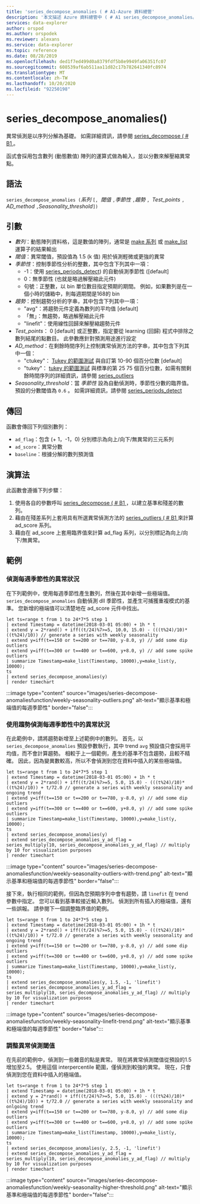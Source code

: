```yaml
---
title: 'series_decompose_anomalies ( # A1-Azure 資料總管'
description: '本文描述 Azure 資料總管中 ( # A1 series_decompose_anomalies。'
services: data-explorer
author: orspod
ms.author: orspodek
ms.reviewer: alexans
ms.service: data-explorer
ms.topic: reference
ms.date: 08/28/2019
ms.openlocfilehash: ded1f7ed499d0a8379fdf5b8e9949fa06351fc07
ms.sourcegitcommit: 608539af6ab511aa11d82c17b782641340fc8974
ms.translationtype: MT
ms.contentlocale: zh-TW
ms.lasthandoff: 10/20/2020
ms.locfileid: "92250198"
---
```

# <a name="series_decompose_anomalies"></a>series_decompose_anomalies()

異常偵測是以序列分解為基礎。
如需詳細資訊，請參閱 [series_decompose ( # B1 ](series-decomposefunction.md)。

函式會採用包含數列 (動態數值) 陣列的運算式做為輸入，並以分數來解壓縮異常點。

## <a name="syntax"></a>語法

`series_decompose_anomalies (`*系列* `[, `*閾值* `,`*季節性* `,`*趨勢* `, `*Test_points* `, `*AD_method* `,`*Seasonality_threshold*`])`

## <a name="arguments"></a>引數

* *數列*：動態陣列資料格，這是數值的陣列，通常是 [make 系列](make-seriesoperator.md) 或 [make_list](makelist-aggfunction.md) 運算子的結果輸出
* *閾值*：異常閾值，預設值為 1.5 (k 值) 用於偵測輕微或更強的異常
* *季節性*：控制季節性分析的整數，其中包含下列其中一項：
    * -1：使用 [series_periods_detect](series-periods-detectfunction.md)) 的自動偵測季節性 ([default]
    * 0：無季節性 (也就是略過解壓縮此元件) 
    * 句號：正整數，以 bin 單位數目指定預期的期間。 例如，如果數列是在一個小時的儲箱中，則每週期間是168的 bin
* *趨勢*：控制趨勢分析的字串，其中包含下列其中一項：
    * "avg"：將趨勢元件定義為數列的平均值 [default]
    * 「無」：無趨勢，略過解壓縮此元件
    * "linefit"：使用線性回歸來解壓縮趨勢元件
* *Test_points*： 0 [default] 或正整數，指定要從 learning (回歸) 程式中排除之數列結尾的點數目。 此參數應針對預測用途進行設定
* *AD_method*：在剩餘時間序列上控制異常偵測方法的字串，其中包含下列其中一個：
    * "ctukey"： [Tukey 的範圍測試](https://en.wikipedia.org/wiki/Outlier#Tukey's_fences) 與自訂第 10-90 個百分位數 [default]
    * "tukey"： [tukey 的範圍測試](https://en.wikipedia.org/wiki/Outlier#Tukey's_fences) 與標準的第 25 75 個百分位數，如需有關剩餘時間序列的詳細資訊，請參閱 [series_outliers](series-outliersfunction.md)
* *Seasonality_threshold*：當 *季節性* 設為自動偵測時，季節性分數的臨界值。 預設的分數閾值為 `0.6` 。 如需詳細資訊，請參閱 [series_periods_detect](series-periods-detectfunction.md)

## <a name="returns"></a>傳回

 函數會傳回下列個別數列：

* `ad_flag`：包含 (+ 1，-1，0) 分別標示為向上/向下/無異常的三元系列
* `ad_score`：異常分數
* `baseline`：根據分解的數列預測值

## <a name="the-algorithm"></a>演算法

此函數會遵循下列步驟：
1. 使用各自的參數呼叫 [series_decompose ( # B1 ](series-decomposefunction.md) ，以建立基準和殘差的數列。
1. 藉由在殘差系列上套用具有所選異常偵測方法的 [series_outliers ( # B1 ](series-outliersfunction.md) 來計算 ad_score 系列。
1. 藉由在 ad_score 上套用臨界值來計算 ad_flag 系列，以分別標記為向上/向下/無異常。
 
## <a name="examples"></a>範例

### <a name="detect-anomalies-in-weekly-seasonality"></a>偵測每週季節性的異常狀況

在下列範例中，使用每週季節性產生數列，然後在其中新增一些極端值。 `series_decompose_anomalies` 自動偵測 dll 季節性，並產生可捕獲重複模式的基準。 您新增的極端值可以清楚地在 ad_score 元件中找出。

<!-- csl: https://help.kusto.windows.net:443/Samples -->
```kusto
let ts=range t from 1 to 24*7*5 step 1 
| extend Timestamp = datetime(2018-03-01 05:00) + 1h * t 
| extend y = 2*rand() + iff((t/24)%7>=5, 10.0, 15.0) - (((t%24)/10)*((t%24)/10)) // generate a series with weekly seasonality
| extend y=iff(t==150 or t==200 or t==780, y-8.0, y) // add some dip outliers
| extend y=iff(t==300 or t==400 or t==600, y+8.0, y) // add some spike outliers
| summarize Timestamp=make_list(Timestamp, 10000),y=make_list(y, 10000);
ts 
| extend series_decompose_anomalies(y)
| render timechart  
```

:::image type="content" source="images/series-decompose-anomaliesfunction/weekly-seasonality-outliers.png" alt-text="顯示基準和極端值的每週季節性" border="false":::

### <a name="detect-anomalies-in-weekly-seasonality-with-trend"></a>使用趨勢偵測每週季節性中的異常狀況

在此範例中，請將趨勢新增至上述範例中的數列。 首先，以 `series_decompose_anomalies` 預設參數執行，其中 trend `avg` 預設值只會採用平均值，而不會計算趨勢。 相較于上一個範例，產生的基準不包含趨勢，且較不精確。 因此，因為變異數較高，所以不會偵測到您在資料中插入的某些極端值。

<!-- csl: https://help.kusto.windows.net:443/Samples -->
```kusto
let ts=range t from 1 to 24*7*5 step 1 
| extend Timestamp = datetime(2018-03-01 05:00) + 1h * t 
| extend y = 2*rand() + iff((t/24)%7>=5, 5.0, 15.0) - (((t%24)/10)*((t%24)/10)) + t/72.0 // generate a series with weekly seasonality and ongoing trend
| extend y=iff(t==150 or t==200 or t==780, y-8.0, y) // add some dip outliers
| extend y=iff(t==300 or t==400 or t==600, y+8.0, y) // add some spike outliers
| summarize Timestamp=make_list(Timestamp, 10000),y=make_list(y, 10000);
ts 
| extend series_decompose_anomalies(y)
| extend series_decompose_anomalies_y_ad_flag = 
series_multiply(10, series_decompose_anomalies_y_ad_flag) // multiply by 10 for visualization purposes
| render timechart
```

:::image type="content" source="images/series-decompose-anomaliesfunction/weekly-seasonality-outliers-with-trend.png" alt-text="顯示基準和極端值的每週季節性" border="false":::

接下來，執行相同的範例，但因為您預期序列中會有趨勢，請 `linefit` 在 trend 參數中指定。 您可以看到基準較接近輸入數列。 偵測到所有插入的極端值，還有一些誤報。 請參閱下一個調整臨界值的範例。

<!-- csl: https://help.kusto.windows.net:443/Samples -->
```kusto
let ts=range t from 1 to 24*7*5 step 1 
| extend Timestamp = datetime(2018-03-01 05:00) + 1h * t 
| extend y = 2*rand() + iff((t/24)%7>=5, 5.0, 15.0) - (((t%24)/10)*((t%24)/10)) + t/72.0 // generate a series with weekly seasonality and ongoing trend
| extend y=iff(t==150 or t==200 or t==780, y-8.0, y) // add some dip outliers
| extend y=iff(t==300 or t==400 or t==600, y+8.0, y) // add some spike outliers
| summarize Timestamp=make_list(Timestamp, 10000),y=make_list(y, 10000);
ts 
| extend series_decompose_anomalies(y, 1.5, -1, 'linefit')
| extend series_decompose_anomalies_y_ad_flag = 
series_multiply(10, series_decompose_anomalies_y_ad_flag) // multiply by 10 for visualization purposes
| render timechart  
```

:::image type="content" source="images/series-decompose-anomaliesfunction/weekly-seasonality-linefit-trend.png" alt-text="顯示基準和極端值的每週季節性" border="false":::

### <a name="tweak-the-anomaly-detection-threshold"></a>調整異常偵測閾值

在先前的範例中，偵測到一些雜音的點是異常。 現在將異常偵測閾值從預設的1.5 增加至2.5。 使用這個 interpercentile 範圍，僅偵測到較強的異常。 現在，只會偵測到您在資料中插入的極端值。

<!-- csl: https://help.kusto.windows.net:443/Samples -->
```kusto
let ts=range t from 1 to 24*7*5 step 1 
| extend Timestamp = datetime(2018-03-01 05:00) + 1h * t 
| extend y = 2*rand() + iff((t/24)%7>=5, 5.0, 15.0) - (((t%24)/10)*((t%24)/10)) + t/72.0 // generate a series with weekly seasonality and onlgoing trend
| extend y=iff(t==150 or t==200 or t==780, y-8.0, y) // add some dip outliers
| extend y=iff(t==300 or t==400 or t==600, y+8.0, y) // add some spike outliers
| summarize Timestamp=make_list(Timestamp, 10000),y=make_list(y, 10000);
ts 
| extend series_decompose_anomalies(y, 2.5, -1, 'linefit')
| extend series_decompose_anomalies_y_ad_flag = 
series_multiply(10, series_decompose_anomalies_y_ad_flag) // multiply by 10 for visualization purposes
| render timechart  
```

:::image type="content" source="images/series-decompose-anomaliesfunction/weekly-seasonality-higher-threshold.png" alt-text="顯示基準和極端值的每週季節性" border="false":::
